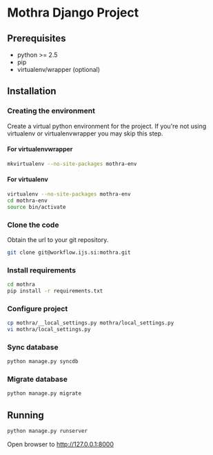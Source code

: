 # Mothra Django Project #
## Prerequisites ##

- python >= 2.5
- pip
- virtualenv/wrapper (optional)

## Installation ##
### Creating the environment ###
Create a virtual python environment for the project.
If you're not using virtualenv or virtualenvwrapper you may skip this step.

#### For virtualenvwrapper ####
```bash
mkvirtualenv --no-site-packages mothra-env
```

#### For virtualenv ####
```bash
virtualenv --no-site-packages mothra-env
cd mothra-env
source bin/activate
```

### Clone the code ###
Obtain the url to your git repository.

```bash
git clone git@workflow.ijs.si:mothra.git
```

### Install requirements ###
```bash
cd mothra
pip install -r requirements.txt
```

### Configure project ###
```bash
cp mothra/__local_settings.py mothra/local_settings.py
vi mothra/local_settings.py
```

### Sync database ###
```bash
python manage.py syncdb
```

### Migrate database ###
```bash
python manage.py migrate
```

## Running ##
```bash
python manage.py runserver
```

Open browser to http://127.0.0.1:8000
